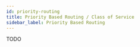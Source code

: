 ```yaml
---
id: priority-routing
title: Priority Based Routing / Class of Service
sidebar_label: Priority Based Routing
---
```


TODO